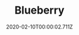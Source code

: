 ---
templateKey: blog-post
title: Blueberry
type: fruit
description: A popular berry reported to have many health benefits. The blue skin has the highest nutrient concentration
featuredpost: false
date: 2020-02-10T00:00:02.711Z
featuredimage: /img/Blueberry.png
sellPrice: 50
tags: 
  - Spring
  -  edible
  -  fruit
---